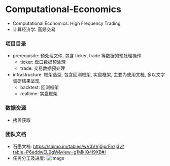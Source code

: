 # Computational-Economics
- Computational Economics: High Frequency Trading
- 计算经济学: 高频交易

### 项目目录
- prerequisite: 预处理文件, 包含 ticker, trade 等数据的预处理操作
  - ticker: 盘口数据预处理
  - trade: 交易数据预处理
- infrastructure: 框架选型, 包含回测框架, 实盘框架, 主要为使用文档, 多以文字调研结果呈现
  - backtest: 回测框架
  - realtime: 实盘框架

### 数据资源
- 拷贝获取

### 团队文档
- 石墨文档: https://shimo.im/tables/wV3VVj0jprFnzj3y?table=P6eddwEL9gW&view=g1MkIQ4l9XB#/
- 任务分工及进度:
![image](https://user-images.githubusercontent.com/31722033/161755000-20d72790-2db6-4aa1-b608-ee4cdb2736ce.png)

